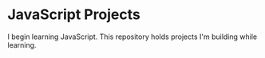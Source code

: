 # JavaScript Projects

I begin learning JavaScript. This repository holds projects I'm building while learning.